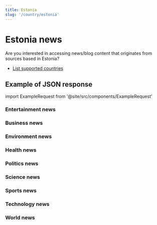 ```yaml
---
title: Estonia
slug: '/country/estonia'
---
```


# Estonia news

Are you interested in accessing news/blog content that originates from sources based in Estonia?

- [List supported countries](/get-articles/countries)

## Example of JSON response

import ExampleRequest from '@site/src/components/ExampleRequest'

### Entertainment news
<ExampleRequest url="https://api.apitube.io/v1/news/articles-demo?limit=2&category=news/Arts_and_Entertainment&country=ee"></ExampleRequest>

### Business news
<ExampleRequest url="https://api.apitube.io/v1/news/articles-demo?limit=2&category=news/Business&country=ee"></ExampleRequest>

### Environment news
<ExampleRequest url="https://api.apitube.io/v1/news/articles-demo?limit=2&category=news/Environment&country=ee"></ExampleRequest>

### Health news
<ExampleRequest url="https://api.apitube.io/v1/news/articles-demo?limit=2&category=news/Health&country=ee"></ExampleRequest>

### Politics news
<ExampleRequest url="https://api.apitube.io/v1/news/articles-demo?limit=2&category=news/Politics&country=ee"></ExampleRequest>

### Science news
<ExampleRequest url="https://api.apitube.io/v1/news/articles-demo?limit=2&category=news/Science&country=ee"></ExampleRequest>

### Sports news
<ExampleRequest url="https://api.apitube.io/v1/news/articles-demo?limit=2&category=news/Sports&country=ee"></ExampleRequest>

### Technology news
<ExampleRequest url="https://api.apitube.io/v1/news/articles-demo?limit=2&category=news/Technology&country=ee"></ExampleRequest>

### World news
<ExampleRequest url="https://api.apitube.io/v1/news/articles-demo?limit=2&category=news/World&country=ee"></ExampleRequest>

